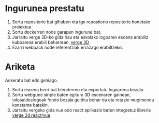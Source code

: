 # Ingurunea prestatu

1. Sortu repositorio bat gihuben eta igo repositorio repositorio honetako proiektua
2. Sortu dockerren node garapen ingurune bat.
3. Jarraitu verge 3D-ko gida hau eta eskolako logoaren escena erabiliz kuboarena erabili beharrean. [verge 3D](https://www.soft8soft.com/docs/manual/en/programmers_guide/Using-NodeJS-NPM.html)
4. Ezarri webpack node referentziak errazago erabiltzeko.

# Ariketa

Aukeratu bat edo gehiago.

1. Sortu escena berri bat blenderren eta exportatu logoarena bezala.
2. Sortu webgune sinple baten egitura 3D escenaren gainean, tolosaldealogoak fondo bezala gelditu behar da eta rotazio mugimendu konstante batekin.
3. Jarraitu vergeko gida vue edo react aplikazio baten integratuz libreria [verge 3d react/vue](https://www.soft8soft.com/docs/manual/en/programmers_guide/Integration-with-Reactjs-Vuejs.html)